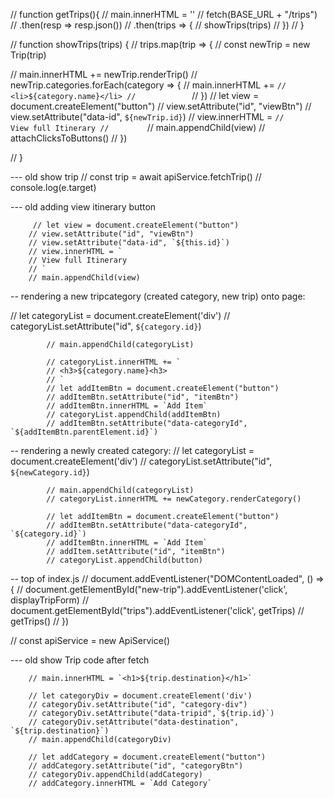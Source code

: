 // function getTrips(){
//     main.innerHTML = ''
//     fetch(BASE_URL + "/trips")
//     .then(resp => resp.json())
//     .then(trips => {
//         showTrips(trips)
//     })
// }

// function showTrips(trips) { 
//     trips.map(trip => {
//         const newTrip = new Trip(trip)

//         main.innerHTML += newTrip.renderTrip()
//         newTrip.categories.forEach(category => {
//             main.innerHTML += `
//             <li>${category.name}</li>
//             `
//         })
//         let view = document.createElement("button")
//         view.setAttribute("id", "viewBtn")
//         view.setAttribute("data-id", `${newTrip.id}`)
//         view.innerHTML = `
//         View full Itinerary
//         `
//         main.appendChild(view)
//         attachClicksToButtons()
//     })
    
// }


 --- old show trip 
     // const trip = await apiService.fetchTrip()
    // console.log(e.target)

--- old adding view itinerary button

         // let view = document.createElement("button")
        // view.setAttribute("id", "viewBtn")
        // view.setAttribute("data-id", `${this.id}`)
        // view.innerHTML = `
        // View full Itinerary
        // `
        // main.appendChild(view)

-- rendering a new tripcategory (created category, new trip) onto page: 

 // let categoryList = document.createElement('div')
            // categoryList.setAttribute("id", `${category.id}`)
            
            // main.appendChild(categoryList)
            
            // categoryList.innerHTML += `
            // <h3>${category.name}<h3>
            // `
            // let addItemBtn = document.createElement("button")
            // addItemBtn.setAttribute("id", "itemBtn")
            // addItemBtn.innerHTML = `Add Item`
            // categoryList.appendChild(addItemBtn)
            // addItemBtn.setAttribute("data-categoryId", `${addItemBtn.parentElement.id}`)

-- rendering a newly created category: 
    // let categoryList = document.createElement('div')
            // categoryList.setAttribute("id", `${newCategory.id}`)
            
            // main.appendChild(categoryList)
            // categoryList.innerHTML += newCategory.renderCategory()

            // let addItemBtn = document.createElement("button")
            // addItemBtn.setAttribute("data-categoryId", `${category.id}`)
            // addItemBtn.innerHTML = `Add Item`
            // addItem.setAttribute("id", "itemBtn")
            // categoryList.appendChild(button)

-- top of index.js
    // document.addEventListener("DOMContentLoaded", () => {
//     document.getElementById("new-trip").addEventListener('click', displayTripForm)
//     document.getElementById("trips").addEventListener('click', getTrips)
//     getTrips()
// })

// const apiService = new ApiService()

--- old show Trip code after fetch 

        // main.innerHTML = `<h1>${trip.destination}</h1>`

        // let categoryDiv = document.createElement('div')
        // categoryDiv.setAttribute("id", "category-div")
        // categoryDiv.setAttribute("data-tripid",`${trip.id}`)
        // categoryDiv.setAttribute("data-destination", `${trip.destination}`)
        // main.appendChild(categoryDiv)

        // let addCategory = document.createElement("button")
        // addCategory.setAttribute("id", "categoryBtn")
        // categoryDiv.appendChild(addCategory)
        // addCategory.innerHTML = `Add Category`
        
